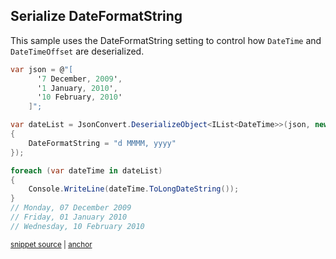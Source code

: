 ## Serialize DateFormatString

This sample uses the DateFormatString setting to control how `DateTime` and `DateTimeOffset` are deserialized.

<!-- snippet: DeserializeDateFormatString -->
<a id='snippet-deserializedateformatstring'></a>
```cs
var json = @"[
      '7 December, 2009',
      '1 January, 2010',
      '10 February, 2010'
    ]";

var dateList = JsonConvert.DeserializeObject<IList<DateTime>>(json, new JsonSerializerSettings
{
    DateFormatString = "d MMMM, yyyy"
});

foreach (var dateTime in dateList)
{
    Console.WriteLine(dateTime.ToLongDateString());
}
// Monday, 07 December 2009
// Friday, 01 January 2010
// Wednesday, 10 February 2010
```
<sup><a href='/src/Tests/Documentation/Samples/Serializer/DeserializeDateFormatString.cs#L31-L50' title='Snippet source file'>snippet source</a> | <a href='#snippet-deserializedateformatstring' title='Start of snippet'>anchor</a></sup>
<!-- endSnippet -->
